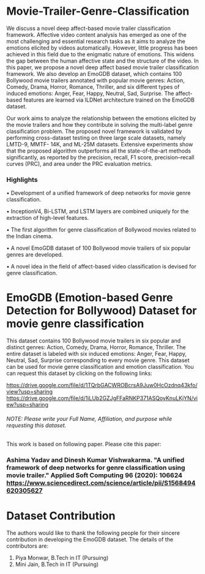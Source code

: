 # Movie-Trailer-Genre-Classification
We discuss a novel deep affect-based movie trailer classification framework. Affective video content analysis has emerged as one of the most challenging and essential research
tasks as it aims to analyze the emotions elicited by videos automatically. However, little progress has been achieved in this field due to the enigmatic nature of emotions. This widens the gap between the human affective state and the structure of the video. In this paper, we propose a novel deep affect based movie trailer classification framework. We also develop an EmoGDB dataset, which contains 100 Bollywood movie trailers annotated with popular movie genres: Action, Comedy, Drama, Horror, Romance, Thriller, and six different types of induced emotions: Anger, Fear, Happy, Neutral, Sad, Surprise. The affect-based features are learned via ILDNet architecture trained on the EmoGDB dataset.

Our work aims to analyze the relationship between the emotions elicited by the movie trailers and how they contribute in solving the multi-label genre classification problem. The proposed novel framework is validated by performing cross-dataset testing on three large scale datasets, namely LMTD-9, MMTF- 14K, and ML-25M datasets. Extensive experiments show that the proposed algorithm outperforms all the state-of-the-art methods significantly, as reported by the precision, recall, F1 score, precision–recall curves (PRC), and area under the PRC evaluation metrics.

### Highlights
• Development of a unified framework of deep networks for movie genre classification.

• InceptionV4, Bi-LSTM, and LSTM layers are combined uniquely for the extraction of high-level features.

• The first algorithm for genre classification of Bollywood movies related to the Indian cinema.

• A novel EmoGDB dataset of 100 Bollywood movie trailers of six popular genres are developed.

• A novel idea in the field of affect-based video classification is devised for genre classification.

# EmoGDB (Emotion-based Genre Detection for Bollywood) Dataset for movie genre classification

This dataset contains 100 Bollywood movie trailers in six popular and distinct genres: Action, Comedy, Drama, Horror, Romance, Thriller. The entire dataset is labeled with six induced emotions: Anger, Fear, Happy, Neutral, Sad, Surprise corresponding to every movie genre. This dataset can be used for movie genre classification and emotion classification.
You can request this dataset by clicking on the following links:

https://drive.google.com/file/d/1TQrbGACWROBcrsA9Juw0HcOzdnq43kfo/view?usp=sharing
https://drive.google.com/file/d/1iLUb2GZJgFFaRNKP371ASQoyKnuLKjYN/view?usp=sharing

###### NOTE: Please write your Full Name, Affiliation, and purpose while requesting this dataset.

This work is based on following paper. Please cite this paper:
### Ashima Yadav and Dinesh Kumar Vishwakarma. "A unified framework of deep networks for genre classification using movie trailer." Applied Soft Computing 96 (2020): 106624 https://www.sciencedirect.com/science/article/pii/S1568494620305627

# Dataset Contribution

The authors would like to thank the following people for their sincere contribution in developing the EmoGDB dataset. The details of the contributors are:

1. Piya Monwar, B.Tech in IT (Pursuing)
2. Mini Jain, B.Tech in IT (Pursuing)
